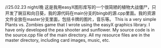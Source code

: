 //25.02.23 night/晚
这是我用easyX图形库写的一个很简陋的植物大战僵尸，只开发了豌豆和向日葵，我的源代码在main分支的bingb的源.cpp里面。我的资源文件全放在master分支里面，包括卡牌的图片，音乐等。
This is a very simple Plants vs. Zombies game that I wrote using the easyX graphics library. I have only developed the pea shooter and sunflower. My source code is in the source.cpp file of the main directory. All my resource files are in the master directory, including card images, music, etc.
